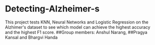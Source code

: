 # Detecting-Alzheimer-s
This project tests KNN, Neural Networks and Logistic Regression on the Alzhimer's dataset to see which model can achieve the highest accuracy and the highest F1 score. 
##Group members: Anshul Narang,
##Pragya Kansal and Bhargvi Handa
